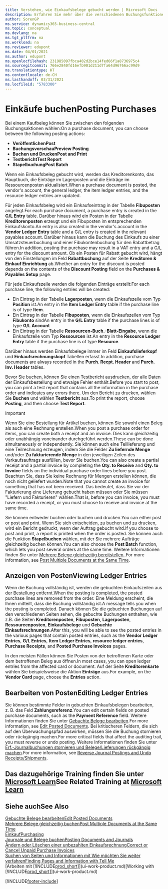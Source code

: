 ```yaml
---
title: Verstehen, wie Einkaufsbelege gebucht werden | Microsoft Docs
description: Erfahren Sie mehr über die verschiedenen Buchungsfunktionen zum Buchen von Einkaufsbelegen und wie Sie gebuchte Belege aktualisieren können.
author: SorenGP
ms.service: dynamics365-business-central
ms.topic: conceptual
ms.devlang: na
ms.tgt_pltfrm: na
ms.workload: na
ms.reviewer: edupont
ms.date: 04/01/2021
ms.author: edupont
ms.openlocfilehash: 231985097fbca402d2bce14fed66f1a8736975c4
ms.sourcegitcommit: 766e2840fd16efb901d211d7fa64d96766ac99d9
ms.translationtype: HT
ms.contentlocale: de-CH
ms.lasthandoff: 03/31/2021
ms.locfileid: "5783300"
---
```

# <a name="posting-purchases"></a><span data-ttu-id="fd8f6-103">Einkäufe buchen</span><span class="sxs-lookup"><span data-stu-id="fd8f6-103">Posting Purchases</span></span>
<span data-ttu-id="fd8f6-104">Bei einem Kaufbeleg können Sie zwischen den folgenden Buchungsaktionen wählen:</span><span class="sxs-lookup"><span data-stu-id="fd8f6-104">On a purchase document, you can choose between the following posting actions:</span></span>

* <span data-ttu-id="fd8f6-105">**Veröffentlichen**</span><span class="sxs-lookup"><span data-stu-id="fd8f6-105">**Post**</span></span>
* <span data-ttu-id="fd8f6-106">**Buchungsvorschau**</span><span class="sxs-lookup"><span data-stu-id="fd8f6-106">**Preview Posting**</span></span>
* <span data-ttu-id="fd8f6-107">**Buchen und Drucken**</span><span class="sxs-lookup"><span data-stu-id="fd8f6-107">**Post and Print**</span></span>
* <span data-ttu-id="fd8f6-108">**Testbericht**</span><span class="sxs-lookup"><span data-stu-id="fd8f6-108">**Test Report**</span></span>
* <span data-ttu-id="fd8f6-109">**Stapelbuchung**</span><span class="sxs-lookup"><span data-stu-id="fd8f6-109">**Post Batch**</span></span>

<span data-ttu-id="fd8f6-110">Wenn ein Einkaufsbeleg gebucht wird, werden das Kreditorenkonto, das Hauptbuch, die Einträge im Lagerposten und die Einträge im Ressourcenposten aktualisiert.</span><span class="sxs-lookup"><span data-stu-id="fd8f6-110">When a purchase document is posted, the vendor's account, the general ledger, the item ledger entries, and the resource ledger entries  are updated.</span></span>

<span data-ttu-id="fd8f6-111">Für jeden Einkaufsbeleg wird ein Einkaufseintrag in der Tabelle **Fibuposten** angelegt.</span><span class="sxs-lookup"><span data-stu-id="fd8f6-111">For each purchase document, a purchase entry is created in the **G/L Entry** table.</span></span> <span data-ttu-id="fd8f6-112">Darüber hinaus wird ein Posten in der Tabelle **Kreditorenposten** erzeugt und ein Fibuposten im entsprechenden Einkaufskonto.</span><span class="sxs-lookup"><span data-stu-id="fd8f6-112">An entry is also created in the vendor's account in the **Vendor Ledger Entry** table and a G/L entry is created in the relevant payables account.</span></span> <span data-ttu-id="fd8f6-113">Darüber hinaus kann die Buchung des Einkaufs zu einer Umsatzsteuerbuchung und einer Fibukontenbuchung für den Rabattbetrag führen.</span><span class="sxs-lookup"><span data-stu-id="fd8f6-113">In addition, posting the purchase may result in a VAT entry and a G/L entry for the discount amount.</span></span> <span data-ttu-id="fd8f6-114">Ob ein Posten für Rabatt gebucht wird, hängt von den Einstellungen im Feld **Rabattbuchung** auf der Seite **Kreditoren & Einkauf Einrichtung** ab.</span><span class="sxs-lookup"><span data-stu-id="fd8f6-114">Whether an entry for the discount is posted depends on the contents of the **Discount Posting** field on the **Purchases & Payables Setup** page.</span></span>

<span data-ttu-id="fd8f6-115">Für jede Einkaufszeile werden die folgenden Einträge erstellt:</span><span class="sxs-lookup"><span data-stu-id="fd8f6-115">For each purchase line, the following entries will be created:</span></span>
- <span data-ttu-id="fd8f6-116">Ein Eintrag in der Tabelle **Lagerposten**, wenn die Einkaufszeile vom Typ **Position** ist.</span><span class="sxs-lookup"><span data-stu-id="fd8f6-116">An entry in the **Item Ledger Entry** table if the purchase line is of type **Item**.</span></span>
- <span data-ttu-id="fd8f6-117">Ein Eintrag in der Tabelle **Fibuposten**, wenn die Einkaufszeilen vom Typ **Fibukonto** sind</span><span class="sxs-lookup"><span data-stu-id="fd8f6-117">An entry in the **G/L Entry** table if the purchase lines is of type **G/L Account**</span></span>
- <span data-ttu-id="fd8f6-118">Ein Eintrag in der Tabelle **Ressourcen-Buch.-Blatt-Eingabe**, wenn die Einkaufszeile vom Typ **Ressourcen** ist.</span><span class="sxs-lookup"><span data-stu-id="fd8f6-118">An entry in the **Resource Ledger Entry** table if the purchase line is of type **Resource**.</span></span>

<span data-ttu-id="fd8f6-119">Darüber hinaus werden Einkaufsbelege immer im Feld **Einkaufslieferkopf** und **Einkaufsrechnungskopf** Tabellen erfasst.</span><span class="sxs-lookup"><span data-stu-id="fd8f6-119">In addition, purchase documents are always recorded in the **Purch. Recpt. Header** and **Purch. Inv. Header** tables.</span></span>

<span data-ttu-id="fd8f6-120">Bevor Sie buchen, können Sie einen Testbericht ausdrucken, der alle Daten der Einkaufsbestellung und etwaige Fehler enthält.</span><span class="sxs-lookup"><span data-stu-id="fd8f6-120">Before you start to post, you can print a test report that contains all the information in the purchase order and indicates any errors there.</span></span> <span data-ttu-id="fd8f6-121">Um den Bericht zu drucken, wählen Sie **Buchen** und wählen **Testbericht** aus.</span><span class="sxs-lookup"><span data-stu-id="fd8f6-121">To print the report, choose **Posting**, and then choose **Test Report**.</span></span>

> [!IMPORTANT]  
>   <span data-ttu-id="fd8f6-122">Wenn Sie eine Bestellung für Artikel buchen, können Sie sowohl einen Beleg als auch eine Rechnung erstellen.</span><span class="sxs-lookup"><span data-stu-id="fd8f6-122">When you post a purchase order for items, you can create both a receipt and an invoice.</span></span> <span data-ttu-id="fd8f6-123">Dies kann gleichzeitig oder unabhängig voneinander durchgeführt werden.</span><span class="sxs-lookup"><span data-stu-id="fd8f6-123">These can be done simultaneously or independently.</span></span> <span data-ttu-id="fd8f6-124">Sie können auch eine Teillieferung und eine Teilrechnung erzeugen, indem Sie die Felder **Zu liefernde Menge** und/oder **Zu fakturierende Menge** in den jeweiligen Zeilen des Verkaufsauftrags ausfüllen, bevor Sie buchen.</span><span class="sxs-lookup"><span data-stu-id="fd8f6-124">You can also create a partial receipt and a partial invoice by completing the **Qty. to Receive** and **Qty. to Invoice** fields on the individual purchase order lines before you post.</span></span> <span data-ttu-id="fd8f6-125">Beachten Sie, dass Sie keine Rechnung für Mengen erstellen können, die noch nicht geliefert wurden.</span><span class="sxs-lookup"><span data-stu-id="fd8f6-125">Note that you cannot create an invoice for something that has not been received.</span></span> <span data-ttu-id="fd8f6-126">Das bedeutet, dass Sie vor der Fakturierung eine Lieferung gebucht haben müssen oder Sie müssen "Liefern und Fakturieren" wählen.</span><span class="sxs-lookup"><span data-stu-id="fd8f6-126">That is, before you can invoice, you must have recorded a receipt, or you must choose to receive and invoice at the same time.</span></span>

<span data-ttu-id="fd8f6-127">Sie können entweder buchen oder buchen und drucken.</span><span class="sxs-lookup"><span data-stu-id="fd8f6-127">You can either post or post and print.</span></span> <span data-ttu-id="fd8f6-128">Wenn Sie sich entscheiden, zu buchen und zu drucken, wird ein Bericht gedruckt, wenn der Auftrag gebucht wird.</span><span class="sxs-lookup"><span data-stu-id="fd8f6-128">If you choose to post and print, a report is printed when the order is posted.</span></span> <span data-ttu-id="fd8f6-129">Sie können auch die Funktion **Stapelbuchen** wählen, mit der Sie mehrere Aufträge gleichzeitig buchen können.</span><span class="sxs-lookup"><span data-stu-id="fd8f6-129">You can also choose the **Post Batch** function, which lets you post several orders at the same time.</span></span> <span data-ttu-id="fd8f6-130">Weitere Informationen finden Sie unter [Mehrere Belege gleichzeitig bereitstellen ](ui-batch-posting.md).</span><span class="sxs-lookup"><span data-stu-id="fd8f6-130">For more information, see [Post Multiple Documents at the Same Time](ui-batch-posting.md).</span></span>

## <a name="viewing-ledger-entries"></a><span data-ttu-id="fd8f6-131">Anzeigen von Posten</span><span class="sxs-lookup"><span data-stu-id="fd8f6-131">Viewing Ledger Entries</span></span>
<span data-ttu-id="fd8f6-132">Wenn die Buchung vollständig ist, werden die gebuchten Einkaufszeilen aus der Bestellung entfernt.</span><span class="sxs-lookup"><span data-stu-id="fd8f6-132">When the posting is completed, the posted purchase lines are removed from the order.</span></span> <span data-ttu-id="fd8f6-133">Eine Meldung erscheint, die Ihnen mitteilt, dass die Buchung vollständig ist.</span><span class="sxs-lookup"><span data-stu-id="fd8f6-133">A message tells you when the posting is completed.</span></span> <span data-ttu-id="fd8f6-134">Danach können Sie die gebuchten Buchungen auf den verschiedenen Seiten sehen, die gebuchte Buchungen enthalten, wie z.B. die Seiten **Kreditorenposten**, **Fibuposten**, **Lagerposten**, **Ressourcenposten**, **Einkaufsbelege** und **Gebuchte Einkaufsrechnungen**.</span><span class="sxs-lookup"><span data-stu-id="fd8f6-134">After this, you will be able to see the posted entries in the various pages that contain posted entries, such as the **Vendor Ledger Entries**, **G/L Entries**, **Item Ledger Entries**, **resource ledger entries**, **Purchase Receipts**, and **Posted Purchase Invoices** pages.</span></span>

<span data-ttu-id="fd8f6-135">In den meisten Fällen können Sie Posten von der betroffenen Karte oder dem betroffenen Beleg aus öffnen.</span><span class="sxs-lookup"><span data-stu-id="fd8f6-135">In most cases, you can open ledger entries from the affected card or document.</span></span> <span data-ttu-id="fd8f6-136">Auf der Seite **Kreditorenkarte** wählen Sie beispielsweise die Aktion **Einträge** aus.</span><span class="sxs-lookup"><span data-stu-id="fd8f6-136">For example, on the **Vendor Card** page, choose the **Entries** action.</span></span>

## <a name="editing-ledger-entries"></a><span data-ttu-id="fd8f6-137">Bearbeiten von Posten</span><span class="sxs-lookup"><span data-stu-id="fd8f6-137">Editing Ledger Entries</span></span>
<span data-ttu-id="fd8f6-138">Sie können bestimmte Felder in gebuchten Einkaufsbelegen bearbeiten, z. B. das Feld **Zahlungsreferenz**.</span><span class="sxs-lookup"><span data-stu-id="fd8f6-138">You can edit certain fields on posted purchase documents, such as the **Payment Reference** field.</span></span> <span data-ttu-id="fd8f6-139">Weitere Informationen finden Sie unter [Gebuchte Belege bearbeiten](across-edit-posted-document.md).</span><span class="sxs-lookup"><span data-stu-id="fd8f6-139">For more information, see [Edit Posted Documents](across-edit-posted-document.md).</span></span> <span data-ttu-id="fd8f6-140">Bei kritischeren Feldern, die sich auf den Überwachungspfad auswirken, müssen Sie die Buchung stornieren oder rückgängig machen.</span><span class="sxs-lookup"><span data-stu-id="fd8f6-140">For more critical fields that affect the auditing trail, you must reverse or undo posting.</span></span> <span data-ttu-id="fd8f6-141">Weitere Informationen finden Sie unter [Erf.-Journalbuchungen stornieren und Belege/Lieferungen rückgängig machen](finance-how-reverse-journal-posting.md).</span><span class="sxs-lookup"><span data-stu-id="fd8f6-141">For more information, see [Reverse Journal Postings and Undo Receipts/Shipments](finance-how-reverse-journal-posting.md).</span></span>

## <a name="see-related-training-at-microsoft-learn"></a><span data-ttu-id="fd8f6-142">Das dazugehörige Training finden Sie unter [Microsoft Learn](/learn/modules/receive-invoice-dynamics-d365-business-central/index)</span><span class="sxs-lookup"><span data-stu-id="fd8f6-142">See Related Training at [Microsoft Learn](/learn/modules/receive-invoice-dynamics-d365-business-central/index)</span></span>

## <a name="see-also"></a><span data-ttu-id="fd8f6-143">Siehe auch</span><span class="sxs-lookup"><span data-stu-id="fd8f6-143">See Also</span></span>
[<span data-ttu-id="fd8f6-144">Gebuchte Belege bearbeiten</span><span class="sxs-lookup"><span data-stu-id="fd8f6-144">Edit Posted Documents</span></span>](across-edit-posted-document.md)  
[<span data-ttu-id="fd8f6-145">Mehrere Belege gleichzeitig buchen</span><span class="sxs-lookup"><span data-stu-id="fd8f6-145">Post Multiple Documents at the Same Time</span></span>](ui-batch-posting.md)  
[<span data-ttu-id="fd8f6-146">Einkauf</span><span class="sxs-lookup"><span data-stu-id="fd8f6-146">Purchasing</span></span>](purchasing-manage-purchasing.md)  
[<span data-ttu-id="fd8f6-147">Journale und Belege buchen</span><span class="sxs-lookup"><span data-stu-id="fd8f6-147">Posting Documents and Journals</span></span>](ui-post-documents-journals.md)  
[<span data-ttu-id="fd8f6-148">Ändern oder Löschen einer unbezahlten Einkaufsrechnung</span><span class="sxs-lookup"><span data-stu-id="fd8f6-148">Correct or Cancel Unpaid Purchase Invoices</span></span>](purchasing-how-correct-cancel-unpaid-purchase-invoices.md)  
[<span data-ttu-id="fd8f6-149">Suchen von Seiten und Informationen mit Wie möchten Sie weiter verfahren</span><span class="sxs-lookup"><span data-stu-id="fd8f6-149">Finding Pages and Information with Tell Me</span></span>](ui-search.md)  
<span data-ttu-id="fd8f6-150">[Arbeiten mit [!INCLUDE[prod_short](includes/prod_short.md)]](ui-work-product.md)</span><span class="sxs-lookup"><span data-stu-id="fd8f6-150">[Working with [!INCLUDE[prod_short](includes/prod_short.md)]](ui-work-product.md)</span></span>


[!INCLUDE[footer-include](includes/footer-banner.md)]